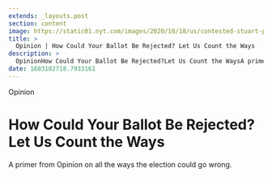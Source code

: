 ```yaml
--- 
extends: _layouts.post 
section: content 
image: https://static01.nyt.com/images/2020/10/18/us/contested-stuart-promo-promo-1603049808812/contested-stuart-promo-promo-1603049808812-facebookJumbo.jpg 
title: > 
  Opinion | How Could Your Ballot Be Rejected? Let Us Count the Ways 
description: > 
  OpinionHow Could Your Ballot Be Rejected?Let Us Count the WaysA primer from Opinion on all the ways the election could go wrong. 
date: 1603102718.7933161 
--- 
```

<div><p class="opinion svelte-y562ph">Opinion</p>
			<h1>How Could Your Ballot Be Rejected? Let Us Count the Ways</h1>
			<p class="g-series svelte-y562ph">A primer from Opinion on all the ways the election could go wrong.</p></div>